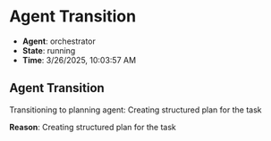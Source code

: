 # Agent Transition

- **Agent**: orchestrator
- **State**: running
- **Time**: 3/26/2025, 10:03:57 AM

## Agent Transition

Transitioning to planning agent: Creating structured plan for the task

**Reason**: Creating structured plan for the task

